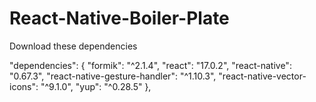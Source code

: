# React-Native-Boiler-Plate

Download these dependencies

"dependencies": {
    "formik": "^2.1.4",
    "react": "17.0.2",
    "react-native": "0.67.3",
    "react-native-gesture-handler": "^1.10.3",
    "react-native-vector-icons": "^9.1.0",
    "yup": "^0.28.5"
  },
